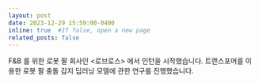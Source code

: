 ```yaml
---
layout: post
date: 2023-12-29 15:59:00-0400
inline: true  #If false, open a new page
related_posts: false
---
```


F&B 를 위한 로봇 팔 회사인 <로브로스> 에서 인턴을 시작했습니다. 
트랜스포머를 이용한 로봇 팔 충돌 감지 딥러닝 모델에 관한 연구를 진행했습니다. 